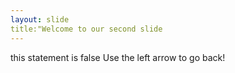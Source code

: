 ```yaml
---
layout: slide
title:"Welcome to our second slide
---
```

this statement is false 
Use the left arrow to go back!
